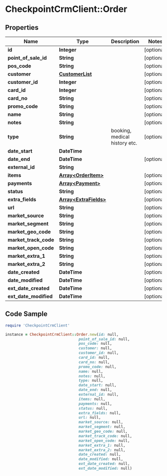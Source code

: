 # CheckpointCrmClient::Order

## Properties

Name | Type | Description | Notes
------------ | ------------- | ------------- | -------------
**id** | **Integer** |  | [optional] 
**point_of_sale_id** | **String** |  | [optional] 
**pos_code** | **String** |  | [optional] 
**customer** | [**CustomerList**](CustomerList.md) |  | [optional] 
**customer_id** | **Integer** |  | [optional] 
**card_id** | **Integer** |  | [optional] 
**card_no** | **String** |  | [optional] 
**promo_code** | **String** |  | [optional] 
**name** | **String** |  | [optional] 
**notes** | **String** |  | [optional] 
**type** | **String** | booking, medical history etc. | [optional] 
**date_start** | **DateTime** |  | 
**date_end** | **DateTime** |  | [optional] 
**external_id** | **String** |  | 
**items** | [**Array&lt;OrderItem&gt;**](OrderItem.md) |  | [optional] 
**payments** | [**Array&lt;Payment&gt;**](Payment.md) |  | [optional] 
**status** | **String** |  | [optional] 
**extra_fields** | [**Array&lt;ExtraFields&gt;**](ExtraFields.md) |  | [optional] 
**url** | **String** |  | [optional] 
**market_source** | **String** |  | [optional] 
**market_segment** | **String** |  | [optional] 
**market_geo_code** | **String** |  | [optional] 
**market_track_code** | **String** |  | [optional] 
**market_open_code** | **String** |  | [optional] 
**market_extra_1** | **String** |  | [optional] 
**market_extra_2** | **String** |  | [optional] 
**date_created** | **DateTime** |  | [optional] 
**date_modified** | **DateTime** |  | [optional] 
**ext_date_created** | **DateTime** |  | [optional] 
**ext_date_modified** | **DateTime** |  | [optional] 

## Code Sample

```ruby
require 'CheckpointCrmClient'

instance = CheckpointCrmClient::Order.new(id: null,
                                 point_of_sale_id: null,
                                 pos_code: null,
                                 customer: null,
                                 customer_id: null,
                                 card_id: null,
                                 card_no: null,
                                 promo_code: null,
                                 name: null,
                                 notes: null,
                                 type: null,
                                 date_start: null,
                                 date_end: null,
                                 external_id: null,
                                 items: null,
                                 payments: null,
                                 status: null,
                                 extra_fields: null,
                                 url: null,
                                 market_source: null,
                                 market_segment: null,
                                 market_geo_code: null,
                                 market_track_code: null,
                                 market_open_code: null,
                                 market_extra_1: null,
                                 market_extra_2: null,
                                 date_created: null,
                                 date_modified: null,
                                 ext_date_created: null,
                                 ext_date_modified: null)
```


